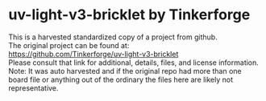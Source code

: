 
# uv-light-v3-bricklet by Tinkerforge  
This is a harvested standardized copy of a project from github.  
The original project can be found at:  
https://github.com/Tinkerforge/uv-light-v3-bricklet  
Please consult that link for additional, details, files, and license information.  
Note: It was auto harvested and if the original repo had more than one board file or anything out of the ordinary the files here are likely not representative.  
    